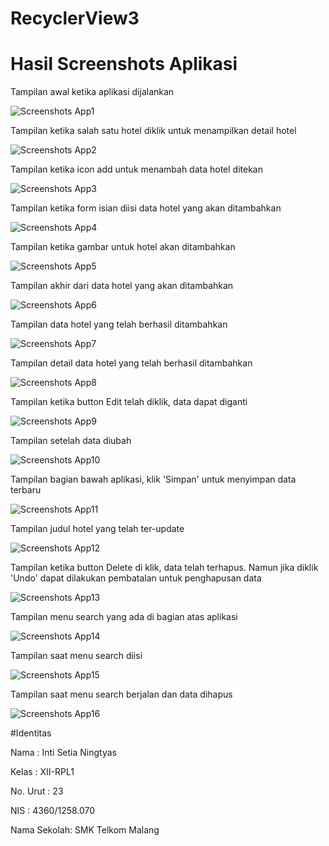 # RecyclerView3
# Hasil Screenshots Aplikasi

Tampilan awal ketika aplikasi dijalankan

![Screenshots App1](https://github.com/IntiSetia/RecyclerView3/blob/master/recycler3.png)

Tampilan ketika salah satu hotel diklik untuk menampilkan detail hotel

![Screenshots App2](https://github.com/IntiSetia/RecyclerView3/blob/master/recycler3_a.png)

Tampilan ketika icon add untuk menambah data hotel ditekan

![Screenshots App3](https://github.com/IntiSetia/RecyclerView3/blob/master/recycler3_add1.png)

Tampilan ketika form isian diisi data hotel yang akan ditambahkan

![Screenshots App4](https://github.com/IntiSetia/RecyclerView3/blob/master/recycler3_add2.png)

Tampilan ketika gambar untuk hotel akan ditambahkan

![Screenshots App5](https://github.com/IntiSetia/RecyclerView3/blob/master/recycler3_add3.png)

Tampilan akhir dari data hotel yang akan ditambahkan

![Screenshots App6](https://github.com/IntiSetia/RecyclerView3/blob/master/recycler3_add4.png)

Tampilan data hotel yang telah berhasil ditambahkan

![Screenshots App7](https://github.com/IntiSetia/RecyclerView3/blob/master/recycler3_add5.png)

Tampilan detail data hotel yang telah berhasil ditambahkan

![Screenshots App8](https://github.com/IntiSetia/RecyclerView3/blob/master/recycler3_add6.png)

Tampilan ketika button Edit telah diklik, data dapat diganti

![Screenshots App9](https://github.com/IntiSetia/RecyclerView3/blob/master/recycler3_edit1.png)

Tampilan setelah data diubah

![Screenshots App10](https://github.com/IntiSetia/RecyclerView3/blob/master/recycler3_edit2.png)

Tampilan bagian bawah aplikasi, klik 'Simpan' untuk menyimpan data terbaru

![Screenshots App11](https://github.com/IntiSetia/RecyclerView3/blob/master/recycler3_edit3.png)

Tampilan judul hotel yang telah ter-update

![Screenshots App12](https://github.com/IntiSetia/RecyclerView3/blob/master/recycler3_edit4.png)

Tampilan ketika button Delete di klik, data telah terhapus. Namun jika diklik 'Undo' 
dapat dilakukan pembatalan untuk penghapusan data

![Screenshots App13](https://github.com/IntiSetia/RecyclerView3/blob/master/recycler3_delete.png)

Tampilan menu search yang ada di bagian atas aplikasi

![Screenshots App14](https://github.com/IntiSetia/RecyclerView3/blob/master/recycler3_search1.png)

Tampilan saat menu search diisi

![Screenshots App15](https://github.com/IntiSetia/RecyclerView3/blob/master/recycler3_search2.png)

Tampilan saat menu search berjalan dan data dihapus

![Screenshots App16](https://github.com/IntiSetia/RecyclerView3/blob/master/recycler3_search3.png)


#Identitas

Nama : Inti Setia Ningtyas

Kelas : XII-RPL1

No. Urut : 23

NIS : 4360/1258.070

Nama Sekolah: SMK Telkom Malang
